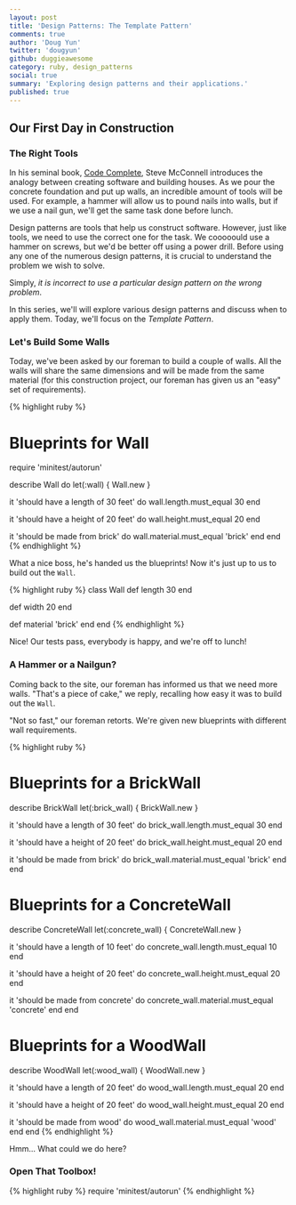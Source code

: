 ```yaml
---
layout: post
title: 'Design Patterns: The Template Pattern'
comments: true
author: 'Doug Yun'
twitter: 'dougyun'
github: duggieawesome
category: ruby, design_patterns
social: true
summary: 'Exploring design patterns and their applications.'
published: true
---
```


## Our First Day in Construction

### The Right Tools

In his seminal book, [Code Complete](http://www.cc2e.com/Default.aspx),
Steve McConnell introduces the analogy between creating software and 
building houses. As we pour the concrete foundation and put up walls, an
incredible amount of tools will be used. For example, a hammer will allow us to pound
nails into walls, but if we use a nail gun, we'll get the same task
done before lunch.

Design patterns are tools that help us construct software. However,
just like tools, we need to use the correct one for the task. We
cooooould use a hammer on screws, but we'd be better off using a
power drill. Before using any one of the numerous design patterns, it is
crucial to understand the problem we wish to solve.

Simply, *it is incorrect to use a particular design pattern on the wrong
problem*.

In this series, we'll will explore various design patterns and discuss
when to apply them. Today, we'll focus on the *Template Pattern*.

### Let's Build Some Walls

Today, we've been asked by our foreman to build a couple of walls. All
the walls will share the same dimensions and will be made from the same
material (for this construction project, our foreman has given us an
"easy" set of requirements).

{% highlight ruby %}
# Blueprints for Wall
require 'minitest/autorun'

describe Wall do
  let(:wall) { Wall.new }

  it 'should have a length of 30 feet' do
    wall.length.must_equal 30
  end

  it 'should have a height of 20 feet' do
    wall.height.must_equal 20
  end

  it 'should be made from brick' do
    wall.material.must_equal 'brick'
  end
end
{% endhighlight %}

What a nice boss, he's handed us the blueprints!
Now it's just up to us to build out the `Wall`.

{% highlight ruby %}
class Wall
  def length
    30
  end
  
  def width
    20
  end

  def material
    'brick'
  end
end
{% endhighlight %}

Nice! Our tests pass, everybody is happy, and we're off to lunch!

### A Hammer or a Nailgun?

Coming back to the site, our foreman has informed us that we need more
walls. "That's a piece of cake," we reply, recalling how easy it was to
build out the `Wall`.

"Not so fast," our foreman retorts. We're given new blueprints with
different wall requirements.

{% highlight ruby %}
# Blueprints for a BrickWall
describe BrickWall
  let(:brick_wall) { BrickWall.new }

  it 'should have a length of 30 feet' do
    brick_wall.length.must_equal 30
  end

  it 'should have a height of 20 feet' do
    brick_wall.height.must_equal 20
  end

  it 'should be made from brick' do
    brick_wall.material.must_equal 'brick'
  end
end

# Blueprints for a ConcreteWall
describe ConcreteWall
  let(:concrete_wall) { ConcreteWall.new }

  it 'should have a length of 10 feet' do
    concrete_wall.length.must_equal 10
  end

  it 'should have a height of 20 feet' do
    concrete_wall.height.must_equal 20
  end

  it 'should be made from concrete' do
    concrete_wall.material.must_equal 'concrete'
  end
end

# Blueprints for a WoodWall
describe WoodWall
  let(:wood_wall) { WoodWall.new }

  it 'should have a length of 20 feet' do
    wood_wall.length.must_equal 20
  end

  it 'should have a height of 20 feet' do
    wood_wall.height.must_equal 20
  end

  it 'should be made from wood' do
    wood_wall.material.must_equal 'wood'
  end
end
{% endhighlight %}

Hmm... What could we do here?

### Open That Toolbox!

{% highlight ruby %}
require 'minitest/autorun'
{% endhighlight %}
